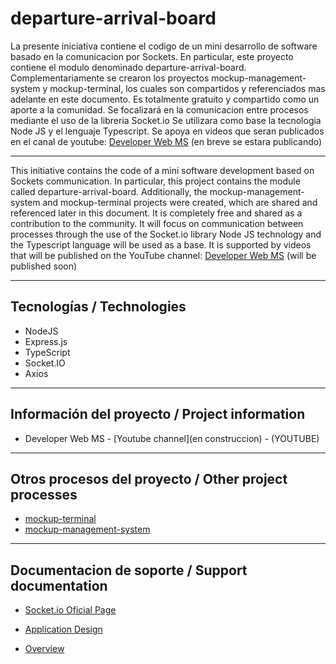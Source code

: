 ﻿# departure-arrival-board

La presente iniciativa contiene el codigo de un mini desarrollo de software basado en la comunicacion por Sockets.
En particular, este proyecto contiene el modulo denominado departure-arrival-board.
Complementariamente se crearon los proyectos mockup-management-system y mockup-terminal, los cuales son compartidos y referenciados mas adelante en este documento.
Es totalmente gratuito y compartido como un aporte a la comunidad. 
Se focalizará en la comunicacion entre procesos mediante el uso de la libreria Socket.io
Se utilizara como base la tecnologia Node JS y el lenguaje Typescript.
Se apoya en videos que seran publicados en el canal de youtube:  [Developer Web MS](https://www.youtube.com/@developerwebms/playlists)
(en breve se estara publicando)
___

This initiative contains the code of a mini software development based on Sockets communication.
In particular, this project contains the module called departure-arrival-board.
Additionally, the mockup-management-system and mockup-terminal projects were created, which are shared and referenced later in this document.
It is completely free and shared as a contribution to the community. 
It will focus on communication between processes through the use of the Socket.io library
Node JS technology and the Typescript language will be used as a base.
It is supported by videos that will be published on the YouTube channel: [Developer Web MS](https://www.youtube.com/@developerwebms/playlists)
(will be published soon)
___

## Tecnologías / Technologies

* NodeJS
* Express.js
* TypeScript
* Socket.IO
* Axios
___

## Información del proyecto / Project information

* Developer Web MS - [Youtube channel](en construccion) - (YOUTUBE)

___

## Otros procesos del proyecto / Other project processes

* [mockup-terminal](https://github.com/mspano-web/mockup-terminal)
* [mockup-management-system](https://github.com/mspano-web/mockup-management-system)

___

## Documentacion de soporte / Support documentation

* [Socket.io Oficial Page](https://socket.io/)

* [Application Design](https://drive.google.com/file/d/1sv5Jbn6PYA_NPV6hH7ll2eVHpI6vaboy/view?usp=drive_link)
* [Overview](https://drive.google.com/file/d/103y9K94H5jsIjayl8E0OSFmuJDEUYHgu/view?usp=drive_link) 
